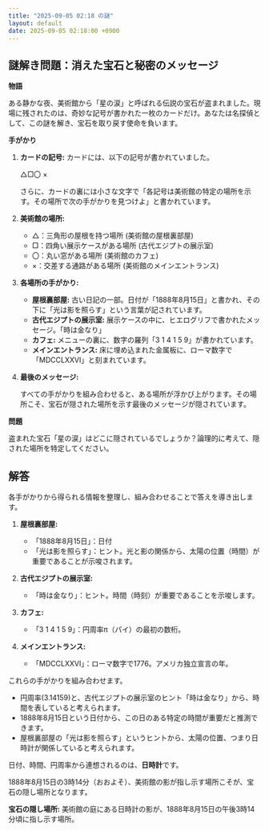 ```yaml
---
title: "2025-09-05 02:18 の謎"
layout: default
date: 2025-09-05 02:18:00 +0900
---
```

## 謎解き問題：消えた宝石と秘密のメッセージ

**物語**

ある静かな夜、美術館から「星の涙」と呼ばれる伝説の宝石が盗まれました。現場に残されたのは、奇妙な記号が書かれた一枚のカードだけ。あなたは名探偵として、この謎を解き、宝石を取り戻す使命を負います。

**手がかり**

1.  **カードの記号:**
    カードには、以下の記号が書かれていました。

    △□〇 ×

    さらに、カードの裏には小さな文字で「各記号は美術館の特定の場所を示す。その場所で次の手がかりを見つけよ」と書かれています。

2.  **美術館の場所:**
    *   △：三角形の屋根を持つ場所 (美術館の屋根裏部屋)
    *   □：四角い展示ケースがある場所 (古代エジプトの展示室)
    *   〇：丸い窓がある場所 (美術館のカフェ)
    *   ×：交差する通路がある場所 (美術館のメインエントランス)

3.  **各場所の手がかり:**

    *   **屋根裏部屋:** 古い日記の一部。日付が「1888年8月15日」と書かれ、その下に「光は影を照らす」という言葉が記されています。
    *   **古代エジプトの展示室:** 展示ケースの中に、ヒエログリフで書かれたメッセージ。「時は金なり」
    *   **カフェ:** メニューの裏に、数字の羅列「3 1 4 1 5 9」が書かれています。
    *   **メインエントランス:** 床に埋め込まれた金属板に、ローマ数字で「MDCCLXXVI」と刻まれています。

4.  **最後のメッセージ:**

    すべての手がかりを組み合わせると、ある場所が浮かび上がります。その場所こそ、宝石が隠された場所を示す最後のメッセージが隠されています。

**問題**

盗まれた宝石「星の涙」はどこに隠されているでしょうか？論理的に考えて、隠された場所を特定してください。

## 解答

各手がかりから得られる情報を整理し、組み合わせることで答えを導き出します。

1.  **屋根裏部屋:**
    *   「1888年8月15日」：日付
    *   「光は影を照らす」：ヒント。光と影の関係から、太陽の位置（時間）が重要であることが示唆されます。

2.  **古代エジプトの展示室:**
    *   「時は金なり」：ヒント。時間（時刻）が重要であることを示唆します。

3.  **カフェ:**
    *   「3 1 4 1 5 9」：円周率π（パイ）の最初の数桁。

4.  **メインエントランス:**
    *   「MDCCLXXVI」：ローマ数字で1776。アメリカ独立宣言の年。

これらの手がかりを組み合わせます。

*   円周率(3.14159)と、古代エジプトの展示室のヒント「時は金なり」から、時間を表していると考えられます。
*   1888年8月15日という日付から、この日のある特定の時間が重要だと推測できます。
*   屋根裏部屋の「光は影を照らす」というヒントから、太陽の位置、つまり日時計が関係していると考えられます。

日付、時間、円周率から連想されるのは、**日時計**です。

1888年8月15日の3時14分（おおよそ）、美術館の影が指し示す場所こそが、宝石の隠し場所となります。

**宝石の隠し場所:** 美術館の庭にある日時計の影が、1888年8月15日の午後3時14分頃に指し示す場所。
